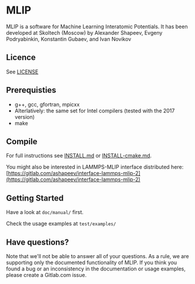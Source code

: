 # MLIP

MLIP is a software for Machine Learning Interatomic Potentials.
It has been developed at Skoltech (Moscow) by
Alexander Shapeev, Evgeny Podryabinkin, Konstantin Gubaev, and Ivan Novikov

## Licence
See [LICENSE](LICENSE)

## Prerequisties
* g++, gcc, gfortran, mpicxx
* Alterlatively: the same set for Intel compilers (tested with the 2017 version)
* make

## Compile
For full instructions see [INSTALL.md](INSTALL.md) or [INSTALL-cmake.md](INSTALL-cmake.md).

You might also be interested in LAMMPS-MLIP interface distributed here:
[https://gitlab.com/ashapeev/interface-lammps-mlip-2](https://gitlab.com/ashapeev/interface-lammps-mlip-2)


## Getting Started

Have a look at `doc/manual/` first.

Check the usage examples at `test/examples/`

## Have questions?

Note that we'll not be able to answer all of your questions.
As a rule, we are supporting only the documented functionality of MLIP.
If you think you found a bug or an inconsistency in the documentation or usage examples,
please create a Gitlab.com issue.
